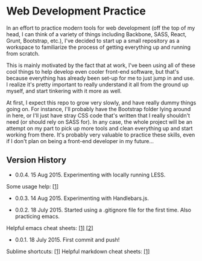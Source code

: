 # Web Development Practice

In an effort to practice modern tools for web development (off the top of my head, I can think of a variety of things including Backbone, SASS, React, Grunt, Bootstrap, etc.), I've decided to start up a small repository as a workspace to familiarize the process of getting everything up and running from scratch.

This is mainly motivated by the fact that at work, I've been using all of these cool things to help develop even cooler front-end software, but that's because everything has already been set-up for me to just jump in and use. I realize it's pretty important to really understand it all from the ground up myself, and start tinkering with it more as well.

At first, I expect this repo to grow very slowly, and have really dummy things going on. For instance, I'll probably have the Bootstrap folder lying around in here, or I'll just have stray CSS code that's written that I really shouldn't need (or should rely on SASS for). In any case, the whole project will be an attempt on my part to pick up more tools and clean everything up and start working from there. It's probably very valuable to practice these skills, even if I don't plan on being a front-end developer in my future...

## Version History

- 0.0.4. 15 Aug 2015. Experimenting with locally running LESS.

Some usage help: [[1]](http://lesscss.org/usage/)

- 0.0.3. 14 Aug 2015. Experimenting with Handlebars.js.

- 0.0.2. 18 July 2015. Started using a .gitignore file for the first time. Also practicing emacs.

Helpful emacs cheat sheets: [[1]](http://www.rgrjr.com/emacs/emacs_cheat.html) [[2]](https://ccrma.stanford.edu/guides/package/emacs/emacs.html)

- 0.0.1. 18 July 2015. First commit and push!

Sublime shortcuts: [[1]](http://sublime-text-unofficial-documentation.readthedocs.org/en/latest/reference/keyboard_shortcuts_osx.html)
Helpful markdown cheat sheets: [[1]](https://github.com/adam-p/markdown-here/wiki/Markdown-Cheatsheet)
